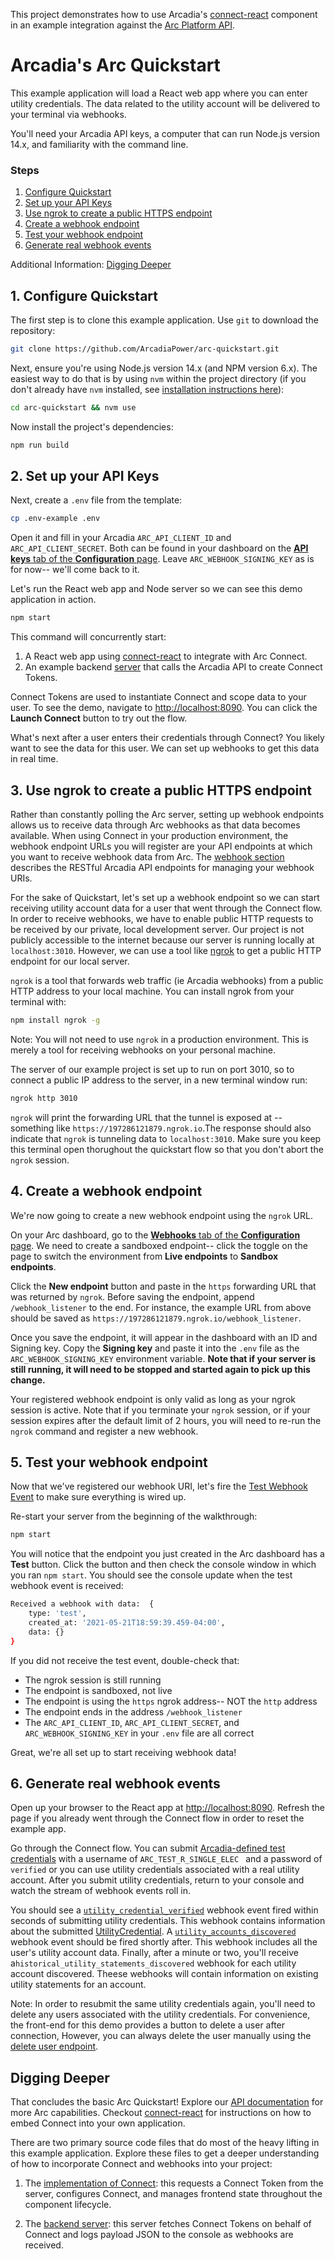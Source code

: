 This project demonstrates how to use Arcadia's [connect-react](https://github.com/ArcadiaPower/connect-react/) component in an example integration against the [Arc Platform API](https://docs.arcadia.com/reference/overview).

# Arcadia's Arc Quickstart

This example application will load a React web app where you can enter utility credentials. The data related to the utility account will be delivered to your terminal via webhooks.

You'll need your Arcadia API keys, a computer that can run Node.js version 14.x, and familiarity with the command line.

### Steps

1. [Configure Quickstart](#1-configure-quickstart)
2. [Set up your API Keys](#2-set-up-your-api-keys)
3. [Use ngrok to create a public HTTPS endpoint](#3-use-ngrok-to-create-a-public-https-endpoint)
4. [Create a webhook endpoint](#4-create-a-webhook-endpoint)
5. [Test your webhook endpoint](#5-test-your-webhook-endpoint)
6. [Generate real webhook events](#6-generate-real-webhook-events)

Additional Information: [Digging Deeper](#digging-deeper)

## 1. Configure Quickstart

The first step is to clone this example application. Use `git` to download the repository:

```.sh
git clone https://github.com/ArcadiaPower/arc-quickstart.git
```

Next, ensure you're using Node.js version 14.x (and NPM version 6.x). The easiest way to do that is by using `nvm` within the project directory (if you don't already have `nvm` installed, see [installation instructions here](https://github.com/nvm-sh/nvm#installing-and-updating)):

```.sh
cd arc-quickstart && nvm use
```

Now install the project's dependencies:

```.sh
npm run build
```

## 2. Set up your API Keys

Next, create a `.env` file from the template:

```.sh
cp .env-example .env
```

Open it and fill in your Arcadia `ARC_API_CLIENT_ID` and `ARC_API_CLIENT_SECRET`. Both can be found in your dashboard on the [**API keys** tab of the **Configuration** page](https://arc.arcadia.com/configuration/api-keys).
Leave `ARC_WEBHOOK_SIGNING_KEY` as is for now-- we'll come back to it.

Let's run the React web app and Node server so we can see this demo application in action.

```.sh
npm start
```

This command will concurrently start:

1. A React web app using [connect-react](https://github.com/ArcadiaPower/connect-react/) to integrate with Arc Connect.
2. An example backend [server](./server/index.js) that calls the Arcadia API to create Connect Tokens.

Connect Tokens are used to instantiate Connect and scope data to your user. To see the demo, navigate to [http://localhost:8090](http://localhost:8090). You can click the **Launch Connect** button to try out the flow.

What's next after a user enters their credentials through Connect? You likely want to see the data for this user. We can set up webhooks to get this data in real time.

## 3. Use ngrok to create a public HTTPS endpoint

Rather than constantly polling the Arc server, setting up webhook endpoints allows us to receive data through Arc webhooks as that data becomes available. When using Connect in your production environment, the webhook endpoint URLs you will register are your API endpoints at which you want to receive webhook data from Arc. The [webhook section](https://docs.arcadia.com/reference/webhooks) describes the RESTful Arcadia API endpoints for managing your webhook URIs.

For the sake of Quickstart, let's set up a webhook endpoint so we can start receiving utility account data for a user that went through the Connect flow. In order to receive webhooks, we have to enable public HTTP requests to be received by our private, local development server. Our project is not publicly accessible to the internet because our server is running locally at `localhost:3010`. However, we can use a tool like [ngrok](https://ngrok.com/) to get a public HTTP endpoint for our local server.

`ngrok` is a tool that forwards web traffic (ie Arcadia webhooks) from a public HTTP address to your local machine. You can install ngrok from your terminal with:

```.sh
npm install ngrok -g
```

Note: You will not need to use `ngrok` in a production environment. This is merely a tool for receiving webhooks on your personal machine.

The server of our example project is set up to run on port 3010, so to connect a public IP address to the server, in a new terminal window run:

```.sh
ngrok http 3010
```

`ngrok` will print the forwarding URL that the tunnel is exposed at -- something like `https://197286121879.ngrok.io`.The response should also indicate that `ngrok` is tunneling data to `localhost:3010`. Make sure you keep this terminal open thorughout the quickstart flow so that you don't abort the `ngrok` session.

## 4. Create a webhook endpoint

We're now going to create a new webhook endpoint using the `ngrok` URL.

On your Arc dashboard, go to the [**Webhooks** tab of the **Configuration** page](https://arc.arcadia.com/configuration/webhooks). We need to create a sandboxed endpoint-- click the toggle on the page to switch the environment from **Live endpoints** to **Sandbox endpoints**.

Click the **New endpoint** button and paste in the `https` forwarding URL that was returned by `ngrok`. Before saving the endpoint, append `/webhook_listener` to the end. For instance, the example URL from above should be saved as `https://197286121879.ngrok.io/webhook_listener`.

Once you save the endpoint, it will appear in the dashboard with an ID and Signing key. Copy the **Signing key** and paste it into the `.env` file as the `ARC_WEBHOOK_SIGNING_KEY` environment variable. **Note that if your server is still running, it will need to be stopped and started again to pick up this change.**

Your registered webhook endpoint is only valid as long as your ngrok session is active. Note that if you terminate your `ngrok` session, or if your session expires after the default limit of 2 hours, you will need to re-run the `ngrok` command and register a new webhook.

## 5. Test your webhook endpoint

Now that we've registered our webhook URI, let's fire the [Test Webhook Event](https://docs.arcadia.com/reference/requestwebooktestevent) to make sure everything is wired up.

Re-start your server from the beginning of the walkthrough:

```.sh
npm start
```

You will notice that the endpoint you just created in the Arc dashboard has a **Test** button. Click the button and then check the console window in which you ran `npm start`. You should see the console update when the test webhook event is received:

```.sh
Received a webhook with data:  {
    type: 'test',
    created_at: '2021-05-21T18:59:39.459-04:00',
    data: {}
}
```

If you did not receive the test event, double-check that:

- The ngrok session is still running
- The endpoint is sandboxed, not live
- The endpoint is using the `https` ngrok address-- NOT the `http` address
- The endpoint ends in the address `/webhook_listener`
- The `ARC_API_CLIENT_ID`, `ARC_API_CLIENT_SECRET`, and `ARC_WEBHOOK_SIGNING_KEY` in your `.env` file are all correct

Great, we're all set up to start receiving webhook data!

## 6. Generate real webhook events

Open up your browser to the React app at [http://localhost:8090](http://localhost:8090). Refresh the page if you already went through the Connect flow in order to reset the example app.

Go through the Connect flow. You can submit [Arcadia-defined test credentials](https://docs.arcadia.com/reference/testing#a-nametest-credentialsa-test-utility-credentials) with a username of `ARC_TEST_R_SINGLE_ELEC ` and a password of `verified` or you can use utility credentials associated with a real utility account. After you submit utility credentials, return to your console and watch the stream of webhook events roll in.

You should see a [`utility_credential_verified`](https://docs.arcadia.com/reference/utility-credential-verified) webhook event fired within seconds of submitting utility credentials. This webhook contains information about the submitted [UtilityCredential](https://docs.arcadia.com/reference/utility-credential-verified#utilitycredential). A [`utility_accounts_discovered`](https://docs.arcadia.com/reference/historical-utility-statements-discovered) webhook event should be fired shortly after. This webhook includes all the user's utility account data. Finally, after a minute or two, you'll receive a`historical_utility_statements_discovered` webhook for each utility account discovered. Theese webhooks will contain information on existing utility statements for an account.

Note: In order to resubmit the same utility credentials again, you'll need to delete any users associated with the utility credentials. For convenience, the front-end for this demo provides a button to delete a user after connection, However, you can always delete the user manually using the [delete user endpoint](https://docs.arcadia.com/reference/deleteuser).

## Digging Deeper

That concludes the basic Arc Quickstart! Explore our [API documentation](https://docs.arcadia.com/reference/overview) for more Arc capabilities. Checkout [connect-react](https://github.com/ArcadiaPower/connect-react/) for instructions on how to embed Connect into your own application.

There are two primary source code files that do most of the heavy lifting in this example application. Explore these files to get a deeper understanding of how to incorporate Connect and webhooks into your project:

1. The [implementation of Connect](./src/connect-widget.jsx): this requests a Connect Token from the server, configures Connect, and manages frontend state throughout the component lifecycle.

2. The [backend server](./server/index.js): this server fetches Connect Tokens on behalf of Connect and logs payload JSON to the console as webhooks are received.
